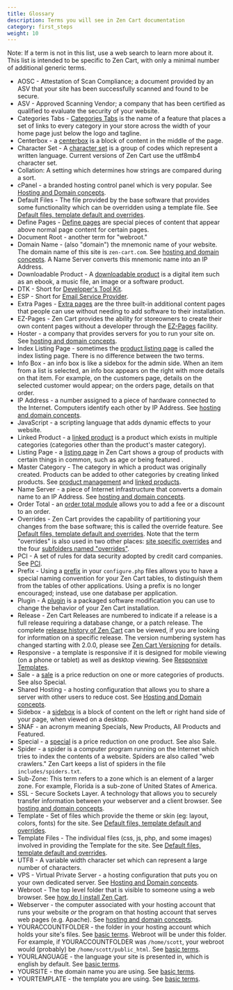 ```yaml
---
title: Glossary 
description: Terms you will see in Zen Cart documentation 
category: first_steps 
weight: 10
---
```


Note: If a term is not in this list, use a web search to learn more about it.  This list is intended to be specific to Zen Cart, with only a minimal number of additional generic terms. 

- AOSC - Attestation of Scan Compliance; a document provided by an ASV that your site has been successfully scanned and found to be secure. 
- ASV - Approved Scanning Vendor; a company that has been certified as qualified to evaluate the security of your website. 
- Categories Tabs - [Categories Tabs](/user/new_user_topics/categories_tabs/) is the name of a feature that places a set of links to every category in your store across the width of your home page just below the logo and tagline. 
- Centerbox - a [centerbox](/user/template/centerboxes/) is a block of content in the middle of the page.  
- Character Set - A [character set](/user/upgrading/detailed_upgrading/#character-set) is a group of codes which represent a written language. Current versions of Zen Cart use the utf8mb4 character set. 
- Collation: A setting which determines how strings are compared during a sort.
- cPanel - a branded hosting control panel which is very popular.  See [Hosting and Domain concepts](/user/first_steps/hosting/). 
- Default Files - The file provided by the base software that provides some functionality which can be overridden using a template file.  See [Default files, template default and overrides](/user/first_steps/overrides/).
- Define Pages - [Define pages](/user/template/define_pages/) are special pieces of content that appear above normal page content for certain pages.
- Document Root - another term for "webroot." 
- Domain Name - (also "domain") the mnemonic name of your website.  The domain name of this site is `zen-cart.com`.  See [hosting and domain concepts](/user/first_steps/hosting/).  A Name Server converts this mnemonic name into an IP Address. 
- Downloadable Product - A [downloadable product](/user/products/downloadable/) is a digital item such as an ebook, a music file, an image or a software product.
- DTK - Short for [Developer's Tool Kit](/user/admin/developers_toolkit/). 
- ESP - Short for [Email Service Provider](/user/email/newsletters/#using-an-email-service-provider).
- Extra Pages - [Extra pages](/user/template/extra_pages/) are the three built-in additional content pages that people can use without needing to add software to their installation. 
- EZ-Pages - Zen Cart provides the ability for storeowners to create their own content pages without a developer through the [EZ-Pages](/user/ezpages/) facility. 
- Hoster - a company that provides servers for you to run your site on. See [hosting and domain concepts](/user/first_steps/hosting/).
- Index Listing Page - sometimes the  [product listing page](/user/storefront_pages/listing_pages/) is called the index listing page.  There is no difference between the two terms. 
- Info Box - an info box is like a sidebox for the admin side.  When an item from a list is selected, an info box appears on the right with more details on that item. For example, on the customers page, details on the selected customer would appear; on the orders page, details on that order.
- IP Address - a number assigned to a piece of hardware connected to the Internet.  Computers identify each other by IP Address.  See [hosting and domain concepts](/user/first_steps/hosting/).
- JavaScript - a scripting language that adds dynamic effects to your website. 
- Linked Product - a [linked product](/user/products/linked_product/) is a product which exists in multiple categories (categories other than the product's master category).
- Listing Page - a [listing page](/user/template/listing_page_layout/) in Zen Cart shows a group of products with certain things in common, such as age or being featured .
- Master Category - The category in which a product was originally created.  Products can be added to other categories by creating linked products.  See [product management](/user/products/product_management_admin/) and [linked products](/user/products/linked_product/).
- Name Server - a piece of Internet infrastructure that converts a domain name to an IP Address.  See [hosting and domain concepts](/user/first_steps/hosting/).
- Order Total - an [order total module](/user/order_total/order_total/) allows you to add a fee or a discount to an order.
- Overrides - Zen Cart provides the capability of partitioning your changes from the base software; this is called the override feature.  See [Default files, template default and overrides](/user/first_steps/overrides/).  Note that the term "overrides" is also used in two other places: [site specific overrides](/user/customizing/site_specific_overrides/) and the four [subfolders named "overrides"](/user/template/template_overrides/#files-in-other-places).
- PCI - A set of rules for data security adopted by credit card companies.  See [PCI](/user/payment/pci).
- Prefix - Using a [prefix](/user/first_steps/database/#what-are-prefixes) in your `configure.php` files allows you to have a special naming convention for your Zen Cart tables, to distinguish them from the tables of other applications.  Using a prefix is no longer encouraged; instead, use one database per application.
- Plugin - A [plugin](/user/plugins/about_plugins/) is a packaged software modification you can use to change the behavior of your Zen Cart installation. 
- Release - Zen Cart Releases are numbered to indicate if a release is a full release requiring a database change, or a patch release.  The complete [release history of Zen Cart](/user/about_us/release_history/) can be viewed, if you are looking for information on a specific release. The version numbering system has changed starting with 2.0.0, please see [Zen Cart Versioning](/user/about_us/versioning/) for details.
- Responsive - a template is responsive if it is designed for mobile viewing (on a phone or tablet) as well as desktop viewing.  See [Responsive Templates](/user/template/responsive/). 
- Sale - a [sale](/user/admin_pages/catalog/salemaker/) is a price reduction on one or more categories of products. See also Special. 
- Shared Hosting - a hosting configuration that allows you to share a server with other users to reduce cost.  See [Hosting and Domain concepts](/user/first_steps/hosting/). 
- Sidebox - a [sidebox](/user/template/sideboxes/) is a block of content on the left or right hand side of your page, when viewed on a desktop.  
- SNAF - an acronym meaning Specials, New Products, All Products and Featured. 
- Special - a [special](/user/admin_pages/catalog/specials/) is a price reduction on one product. See also Sale. 
- Spider - a spider is a computer program running on the Internet which tries to index the contents of a website. Spiders are also called "web crawlers."  Zen Cart keeps a list of spiders in the file `includes/spiders.txt`.
- Sub-Zone: This term refers to a zone which is an element of a larger zone.  For example, Florida is a sub-zone of United States of America.
- SSL - Secure Sockets Layer.  A technology that allows you to securely transfer information between your webserver and a client browser.  See [hosting and domain concepts](/user/first_steps/hosting/).
- Template - Set of files which provide the theme or skin (eg: layout, colors, fonts) for the site. See [Default files, template default and overrides](/user/first_steps/overrides/).
- Template Files - The individual files (css, js, php, and some images) involved in providing the Template for the site.  See [Default files, template default and overrides](/user/first_steps/overrides/).
- UTF8 - A variable width character set which can represent a large number of characters. 
- VPS - Virtual Private Server - a hosting configuration that puts you on your own dedicated server.  See [Hosting and Domain concepts](/user/first_steps/hosting/). 
- Webroot - The top level folder that is visible to someone using a web browser.  See [how do I install Zen Cart](/user/first_steps/how_do_i_install/). 
- Webserver - the computer associated with your hosting account that runs your website *or* the program on that hosting account that serves web pages (e.g. Apache).  See [hosting and domain concepts](/user/first_steps/hosting/).
- YOURACCOUNTFOLDER - the folder  in your hosting account which holds your site's files. See [basic terms](/user/first_steps/basic_terms/). Webroot will be under this folder.  For example, if YOURACCOUNTFOLDER was `/home/scott`, your webroot would (probably) be `/home/scott/public_html`. See [basic terms](/user/first_steps/basic_terms/). 
- YOURLANGUAGE - the language your site is presented in, which is english by default.  See [basic terms](/user/first_steps/basic_terms/). 
- YOURSITE - the domain name you are using.  See [basic terms](/user/first_steps/basic_terms/). 
- YOURTEMPLATE - the template you are using.  See [basic terms](/user/first_steps/basic_terms/). 

